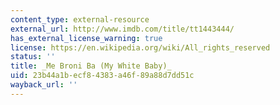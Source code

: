 ```yaml
---
content_type: external-resource
external_url: http://www.imdb.com/title/tt1443444/
has_external_license_warning: true
license: https://en.wikipedia.org/wiki/All_rights_reserved
status: ''
title: _Me Broni Ba (My White Baby)_
uid: 23b44a1b-ecf8-4383-a46f-89a88d7dd51c
wayback_url: ''
---
```

